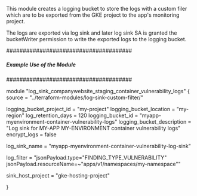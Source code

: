 This module creates a logging bucket to store the logs with a custom filer which are to be exported from the GKE project to the app's monitoring project.

The logs are exported via log sink and later log sink SA is granted the bucketWriter permission to write the exported logs to the logging bucket.


######################################
##### Example Use of the Module ######
######################################


module "log_sink_companywebsite_staging_container_vulnerability_logs" {
  source          = "../terraform-modules/log-sink-custom-filter/"

  logging_bucket_project_id     = "my-project"
  logging_bucket_location       = "my-region"
  log_retention_days            = 120
  logging_bucket_id             = "myapp-myenvironment-container-vulnerability-logs"
  logging_bucket_description    = "Log sink for MY-APP MY-ENVIRONMENT container vulnerability logs"
  encrypt_logs                  = false

  log_sink_name                 = "myapp-myenvironment-container-vulnerability-log-sink"

  log_filter                    = "jsonPayload.type=\"FINDING_TYPE_VULNERABILITY\" jsonPayload.resourceName=~\"apps/v1/namespaces/my-namespace\""

  sink_host_project             = "gke-hosting-project"


}